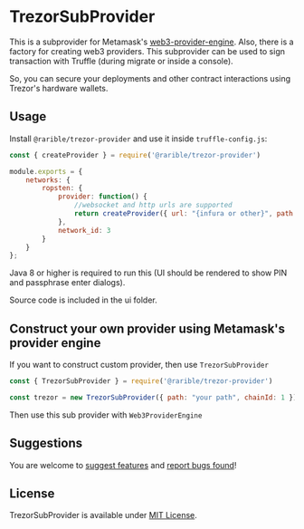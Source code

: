 # TrezorSubProvider

This is a subprovider for Metamask's [web3-provider-engine](https://github.com/MetaMask/web3-provider-engine). Also, there is a factory for creating web3 providers. This subprovider can be used to sign transaction with Truffle (during migrate or inside a console).

So, you can secure your deployments and other contract interactions using Trezor's hardware wallets.

## Usage

Install `@rarible/trezor-provider` and use it inside `truffle-config.js`:

```js
const { createProvider } = require('@rarible/trezor-provider')

module.exports = {
    networks: {
        ropsten: {
            provider: function() {
                //websocket and http urls are supported
                return createProvider({ url: "{infura or other}", path: "m/44'/60'/0'/0/0", chainId: 3 }) 
            },
            network_id: 3
        }
    }
};
```

Java 8 or higher is required to run this (UI should be rendered to show PIN and passphrase enter dialogs).

Source code is included in the ui folder.

## Construct your own provider using Metamask's provider engine

If you want to construct custom provider, then use `TrezorSubProvider`

```javascript
const { TrezorSubProvider } = require('@rarible/trezor-provider')

const trezor = new TrezorSubProvider({ path: "your path", chainId: 1 }) 
```

Then use this sub provider with `Web3ProviderEngine`

## Suggestions

You are welcome to [suggest features](https://github.com/rarible/protocol/discussions) and [report bugs found](https://github.com/rarible/protocol/issues)!

## License

TrezorSubProvider is available under [MIT License](LICENSE.md).